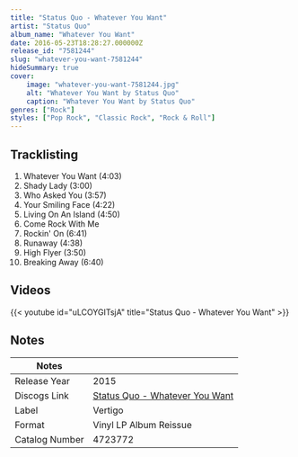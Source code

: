 ```yaml
---
title: "Status Quo - Whatever You Want"
artist: "Status Quo"
album_name: "Whatever You Want"
date: 2016-05-23T18:28:27.000000Z
release_id: "7581244"
slug: "whatever-you-want-7581244"
hideSummary: true
cover:
    image: "whatever-you-want-7581244.jpg"
    alt: "Whatever You Want by Status Quo"
    caption: "Whatever You Want by Status Quo"
genres: ["Rock"]
styles: ["Pop Rock", "Classic Rock", "Rock & Roll"]
---
```


## Tracklisting
1. Whatever You Want (4:03)
2. Shady Lady (3:00)
3. Who Asked You (3:57)
4. Your Smiling Face (4:22)
5. Living On An Island (4:50)
6. Come Rock With Me
7. Rockin' On (6:41)
8. Runaway (4:38)
9. High Flyer (3:50)
10. Breaking Away (6:40)




## Videos
{{< youtube id="uLCOYGITsjA" title="Status Quo - Whatever You Want" >}}

## Notes
| Notes          |             |
| ---------------| ----------- |
| Release Year   | 2015 |
| Discogs Link   | [Status Quo - Whatever You Want](https://www.discogs.com/release/7581244-Status-Quo-Whatever-You-Want) |
| Label          | Vertigo |
| Format         | Vinyl LP Album Reissue |
| Catalog Number | 4723772 |
